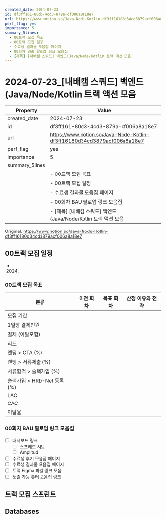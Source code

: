 ```yaml
---
created_date: 2024-07-23
id: df3ff161-80d3-4cd3-879a-cf006a8a18e7
url: https://www.notion.so/Java-Node-Kotlin-df3ff16180d34cd3879acf006a8a18e7
perf_flag: yes
importance: 5
summary_5lines:
  - 00트랙 모집 목표
  - 00트랙 모집 일정
  - 수료생 결과물 모음집 페이지
  - 00회차 BAU 팔로업 링크 모음집
  - [제목] [내배캠 스쿼드] 백엔드(Java/Node/Kotlin 트랙 액션 모음
---
```


# 2024-07-23_[내배캠 스쿼드] 백엔드(Java/Node/Kotlin 트랙 액션 모음

| Property | Value |
| --- | --- |
| created_date | 2024-07-23 |
| id | df3ff161-80d3-4cd3-879a-cf006a8a18e7 |
| url | https://www.notion.so/Java-Node-Kotlin-df3ff16180d34cd3879acf006a8a18e7 |
| perf_flag | yes |
| importance | 5 |
| summary_5lines | |
|  | - 00트랙 모집 목표 |
|  | - 00트랙 모집 일정 |
|  | - 수료생 결과물 모음집 페이지 |
|  | - 00회차 BAU 팔로업 링크 모음집 |
|  | - [제목] [내배캠 스쿼드] 백엔드(Java/Node/Kotlin 트랙 액션 모음 |

Original: https://www.notion.so/Java-Node-Kotlin-df3ff16180d34cd3879acf006a8a18e7

## 00트랙 모집 일정
- 2024.

### 00트랙 모집 목표
| 분류 | 이전 회차 |  목표 회차 | 산정 이유와 전략 |
| --- | --- | --- | --- |
| 모집 기간 |  |  |  |
| 1일당 결제인원 |  |  |  |
| 결제 (이탈포함) |  |  |  |
| 리드 |  |  |  |
| 랜딩 > CTA (%) |  |  |  |
| 랜딩 > 서류제출 (%) |  |  |  |
| 서류합격 > 슬랙가입 (%) |  |  |  |
| 슬랙가입 > HRD-Net 등록 (%) |  |  |  |
| LAC |  |  |  |
| CAC |  |  |  |
| 이탈율 |  |  |  |

### 00회차 BAU 팔로업 링크 모음집
- [ ] 대시보드 링크
  - [ ] 스프레드 시트
  - [ ] Amplitud
- [ ] 수료생 후기 모음집 페이지
- [ ] 수료생 결과물 모음집 페이지
- [ ] 트랙 Figma 파일 링크 모음
- [ ] 노출 가능 튜터 모음집 링크

## 트랙 모집 스프린트

## Databases
